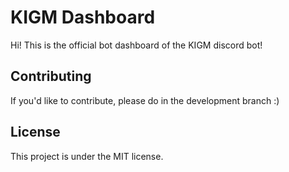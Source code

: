 # KIGM Dashboard

Hi! This is the official bot dashboard of the KIGM discord bot!

## Contributing

If you'd like to contribute, please do in the development branch :)

## License

This project is under the MIT license.
